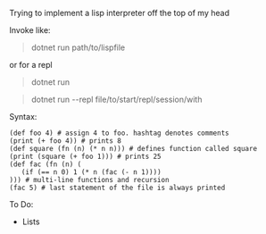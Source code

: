 Trying to implement a lisp interpreter off the top of my head

Invoke like:
> dotnet run path/to/lispfile

or for a repl

> dotnet run 

> dotnet run --repl file/to/start/repl/session/with

Syntax:
```
(def foo 4) # assign 4 to foo. hashtag denotes comments
(print (+ foo 4)) # prints 8
(def square (fn (n) (* n n))) # defines function called square
(print (square (+ foo 1))) # prints 25
(def fac (fn (n) (
   (if (== n 0) 1 (* n (fac (- n 1))))
))) # multi-line functions and recursion
(fac 5) # last statement of the file is always printed
```

To Do:
   - Lists

